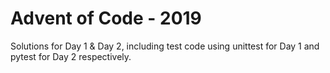 # Advent of Code - 2019

Solutions for Day 1 & Day 2, including test code using unittest for Day 1 and pytest for Day 2 respectively.
